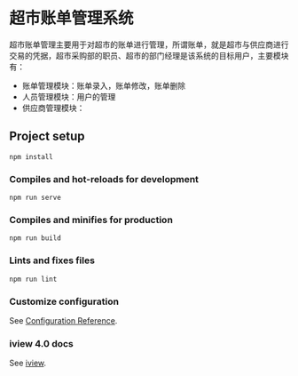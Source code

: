 # 超市账单管理系统

超市账单管理主要用于对超市的账单进行管理，所谓账单，就是超市与供应商进行交易的凭据，超市采购部的职员、超市的部门经理是该系统的目标用户，主要模块有：

* 账单管理模块：账单录入，账单修改，账单删除
* 人员管理模块：用户的管理
* 供应商管理模块：

## Project setup
```
npm install
```

### Compiles and hot-reloads for development
```
npm run serve
```

### Compiles and minifies for production
```
npm run build
```

### Lints and fixes files
```
npm run lint
```

### Customize configuration
See [Configuration Reference](https://cli.vuejs.org/config/).

### iview 4.0 docs
See [iview](https://www.iviewui.com/components/menu).
